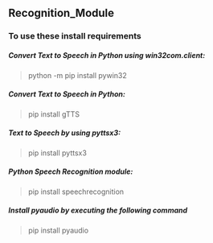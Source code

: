 ## Recognition_Module

### To use these install requirements

##### Convert Text to Speech in Python using win32com.client:

  > python -m pip install pywin32

##### Convert Text to Speech in Python:

  > pip install gTTS
  
##### Text to Speech by using pyttsx3:
  
  > pip install pyttsx3

##### Python Speech Recognition module:
  
  > pip install speechrecognition

##### Install pyaudio by executing the following command

  > pip install pyaudio
